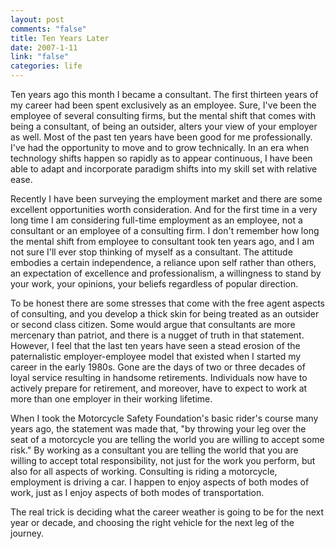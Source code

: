 ```yaml
--- 
layout: post
comments: "false"
title: Ten Years Later
date: 2007-1-11
link: "false"
categories: life
---
```

Ten years ago this month I became a consultant. The first thirteen years of my career had been spent exclusively as an employee. Sure, I've been the employee of several consulting firms, but the mental shift that comes with being a consultant, of being an outsider, alters your view of your employer as well. Most of the past ten years have been good for me professionally. I've had the opportunity to move and to grow technically. In an era when technology shifts happen so rapidly as to appear continuous, I have been able to adapt and incorporate paradigm shifts into my skill set with relative ease.

Recently I have been surveying the employment market and there are some excellent opportunities worth consideration. And for the first time in a very long time I am considering full-time employment as an employee, not a consultant or an employee of a consulting firm. I don't remember how long the mental shift from employee to consultant took ten years ago, and I am not sure I'll ever stop thinking of myself as a consultant. The attitude embodies a certain independence, a reliance upon self rather than others, an expectation of excellence and professionalism, a willingness to stand by your work, your opinions, your beliefs regardless of popular direction.

To be honest there are some stresses that come with the free agent aspects of consulting, and you develop a thick skin for being treated as an outsider or second class citizen. Some would argue that consultants are more mercenary than patriot, and there is a nugget of truth in that statement. However, I feel that the last ten years have seen a stead erosion of the paternalistic employer-employee model that existed when I started my career in the early 1980s. Gone are the days of two or three decades of loyal service resulting in handsome retirements. Individuals now have to actively prepare for retirement, and moreover, have to expect to work at more than one employer in their working lifetime.

When I took the Motorcycle Safety Foundation's basic rider's course many years ago, the statement was made that, "by throwing your leg over the seat of a motorcycle you are telling the world you are willing to accept some risk." By working as a consultant you are telling the world that you are willing to accept total responsibility, not just for the work you perform, but also for all aspects of working. Consulting is riding a motorcycle, employment is driving a car. I happen to enjoy aspects of both modes of work, just as I enjoy aspects of both modes of transportation.

The real trick is deciding what the career weather is going to be for the next year or decade, and choosing the right vehicle for the next leg of the journey.
